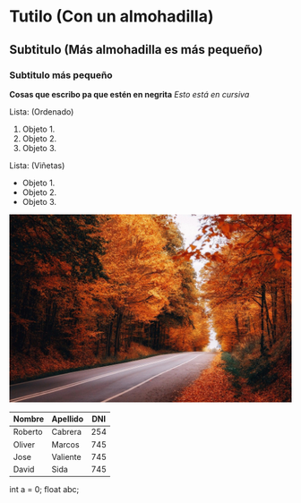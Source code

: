 # Tutilo (Con un almohadilla)
## Subtitulo (Más almohadilla es más pequeño)
### Subtitulo más pequeño
**Cosas que escribo pa que estén en negrita**
*Esto está en cursiva*

Lista: (Ordenado)
1. Objeto 1.
2. Objeto 2.
3. Objeto 3.

Lista: (Viñetas)
- Objeto 1.
- Objeto 2.
- Objeto 3.

![Imagen al azar](forest-8371211_1280.jpg)

| Nombre  | Apellido | DNI |
|---------|----------|-----|
| Roberto | Cabrera  | 254 |
| Oliver  | Marcos   | 745 |
| Jose    | Valiente | 745 |
| David   | Sida     | 745 |

  int a = 0;
  float abc;
